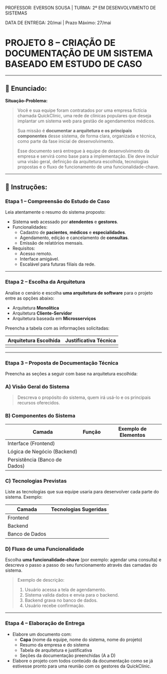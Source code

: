 PROFESSOR: EVERSON SOUSA | TURMA: 2º EM DESENVOLVIMENTO DE SISTEMAS

DATA DE ENTREGA: 20/mai | Prazo Máximo: 27/mai

# PROJETO 8 – CRIAÇÃO DE DOCUMENTAÇÃO DE UM SISTEMA BASEADO EM ESTUDO DE CASO

---

## 📝 Enunciado:

**Situação-Problema:**

> Você e sua equipe foram contratados por uma empresa fictícia chamada QuickClinic, uma rede de clínicas populares que deseja implantar um sistema web para gestão de agendamentos médicos.
> 
> 
> Sua missão é **documentar a arquitetura e os principais componentes** desse sistema, de forma clara, organizada e técnica, como parte da fase inicial de desenvolvimento.
> 
> Esse documento será entregue à equipe de desenvolvimento da empresa e servirá como base para a implementação. Ele deve incluir uma visão geral, definição da arquitetura escolhida, tecnologias propostas e o fluxo de funcionamento de uma funcionalidade-chave.
> 

---

## 📌 Instruções:

### Etapa 1 – Compreensão do Estudo de Caso

Leia atentamente o resumo do sistema proposto:

- Sistema web acessado por **atendentes** e **gestores**.
- Funcionalidades:
    - Cadastro de **pacientes**, **médicos** e **especialidades**.
    - Agendamento, edição e cancelamento de **consultas**.
    - Emissão de relatórios mensais.
- Requisitos:
    - Acesso remoto.
    - Interface amigável.
    - Escalável para futuras filiais da rede.

---

### Etapa 2 – Escolha da Arquitetura

Analise o cenário e escolha **uma arquitetura de software** para o projeto entre as opções abaixo:

- Arquitetura **Monolítica**
- Arquitetura **Cliente-Servidor**
- Arquitetura baseada em **Microsserviços**

Preencha a tabela com as informações solicitadas:

| Arquitetura Escolhida | Justificativa Técnica |
| --- | --- |
|  |  |

---

### Etapa 3 – Proposta de Documentação Técnica

Preencha as seções a seguir com base na arquitetura escolhida:

### A) Visão Geral do Sistema

> Descreva o propósito do sistema, quem irá usá-lo e os principais recursos oferecidos.
> 

### B) Componentes do Sistema

| Camada | Função | Exemplo de Elementos |
| --- | --- | --- |
| Interface (Frontend) |  |  |
| Lógica de Negócio (Backend) |  |  |
| Persistência (Banco de Dados) |  |  |

### C) Tecnologias Previstas

Liste as tecnologias que sua equipe usaria para desenvolver cada parte do sistema. Exemplo:

| Camada | Tecnologias Sugeridas |
| --- | --- |
| Frontend |  |
| Backend |  |
| Banco de Dados |  |

### D) Fluxo de uma Funcionalidade

Escolha **uma funcionalidade-chave** (por exemplo: agendar uma consulta) e descreva o passo a passo do seu funcionamento através das camadas do sistema.

> Exemplo de descrição:
> 
> 1. Usuário acessa a tela de agendamento.
> 2. Sistema valida dados e envia para o backend.
> 3. Backend grava no banco de dados.
> 4. Usuário recebe confirmação.

---

### Etapa 4 – Elaboração de Entrega

- Elabore um documento com:
    - **Capa** (nome da equipe, nome do sistema, nome do projeto)
    - Resumo da empresa e do sistema
    - Tabela de arquitetura e justificativa
    - Seções da documentação preenchidas (A a D)
- Elabore o projeto com todos conteúdo da documentação como se já estivesse pronto para uma reunião com os gestores da QuickClinic.
